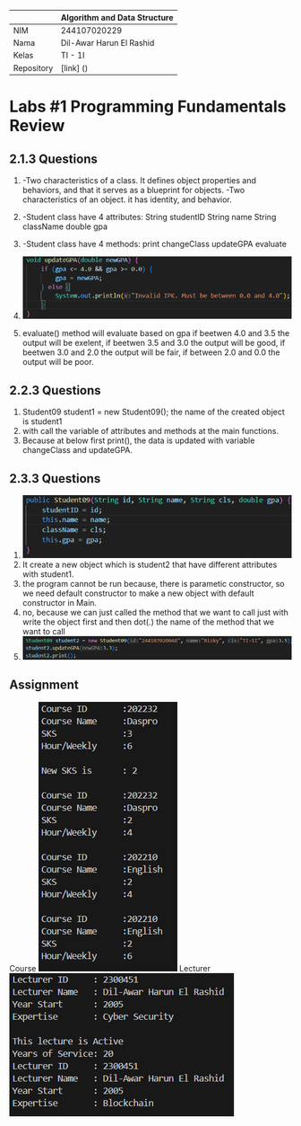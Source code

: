 |  | Algorithm and Data Structure |
|--|--|
| NIM |  244107020229|
| Nama |  Dil-Awar Harun El Rashid |
| Kelas | TI - 1I |
| Repository | [link] () |

# Labs #1 Programming Fundamentals Review

## 2.1.3 Questions

1. -Two characteristics of a class.
    It defines object properties and behaviors, and that it serves as a blueprint for objects.
   -Two characteristics of an object. 
    it has identity, and behavior. 

2. -Student class have 4 attributes: 
    String studentID
    String name
    String className
    double gpa
3. -Student class have 4 methods:
    print
    changeClass
    updateGPA
    evaluate
4. ![alt text](image.png)
5. evaluate() method will evaluate based on gpa if beetwen 4.0 and 3.5 the output will be exelent, if beetwen 3.5 and 3.0 the output will be good, if beetwen 3.0 and 2.0 the output will be fair, if between 2.0 and 0.0 the output will be poor.

## 2.2.3 Questions

1. Student09 student1 = new Student09(); 
    the name of the created object is student1
2. with call the variable of attributes and methods at the main functions. 
3. Because at below first print(), the data is updated with variable changeClass and updateGPA.

## 2.3.3 Questions

1. ![alt text](image-1.png)
2. It create a new object which is student2 that have different attributes with student1.
3. the program cannot be run because, there is parametic constructor, so we need default constructor to make a new object with default constructor in Main.
4. no, because we can just called the method that we want to call just with write the object first and then dot(.) the name of the method that we want to call
5. ![alt text](image-2.png)

## Assignment
Course
![alt text](image-3.png)
Lecturer
![alt text](image-4.png)
